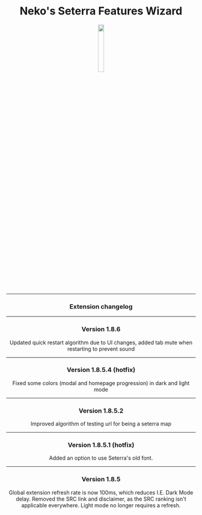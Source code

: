<div align=center>
<h1>
Neko's Seterra Features Wizard
</h1>
<img src="./icon.png" width="18%">
<hr>
<h3>
Extension changelog
</h3>
<hr>
<h3 id="186">
Version 1.8.6
</h3>
Updated quick restart algorithm due to UI changes, added tab mute when restarting to prevent sound
<hr>
<h3 id="1854">
Version 1.8.5.4 (hotfix)
</h3>
Fixed some colors (modal and homepage progression) in dark and light mode
<hr>
<h3 id="19752">
Version 1.8.5.2
</h3>
Improved algorithm of testing url for being a seterra map
<hr>
<h3 id="1851">
Version 1.8.5.1 (hotfix)
</h3>
Added an option to use Seterra's old font.
<hr>
<h3 id="185">
Version 1.8.5
</h3>
Global extension refresh rate is now 100ms, which reduces I.E. Dark Mode delay.
Removed the SRC link and disclaimer, as the SRC ranking isn't applicable everywhere.
Light mode no longer requires a refresh.
</div>
